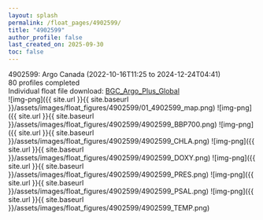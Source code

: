```yaml
---
layout: splash
permalink: /float_pages/4902599/
title: "4902599"
author_profile: false
last_created_on: 2025-09-30
toc: false
---
```

 
4902599: Argo Canada (2022-10-16T11:25 to 2024-12-24T04:41)\
80 profiles completed\
Individual float file download: [BGC_Argo_Plus_Global](https://ftp.soest.hawaii.edu/bgc_argo_plus/Individual_Floats/outliers_removed/4902599_Sprof_processed.nc)\
![img-png]({{ site.url }}{{ site.baseurl }}/assets/images/float_figures/4902599/01_4902599_map.png)
![img-png]({{ site.url }}{{ site.baseurl }}/assets/images/float_figures/4902599/4902599_BBP700.png)
![img-png]({{ site.url }}{{ site.baseurl }}/assets/images/float_figures/4902599/4902599_CHLA.png)
![img-png]({{ site.url }}{{ site.baseurl }}/assets/images/float_figures/4902599/4902599_DOXY.png)
![img-png]({{ site.url }}{{ site.baseurl }}/assets/images/float_figures/4902599/4902599_PRES.png)
![img-png]({{ site.url }}{{ site.baseurl }}/assets/images/float_figures/4902599/4902599_PSAL.png)
![img-png]({{ site.url }}{{ site.baseurl }}/assets/images/float_figures/4902599/4902599_TEMP.png)
